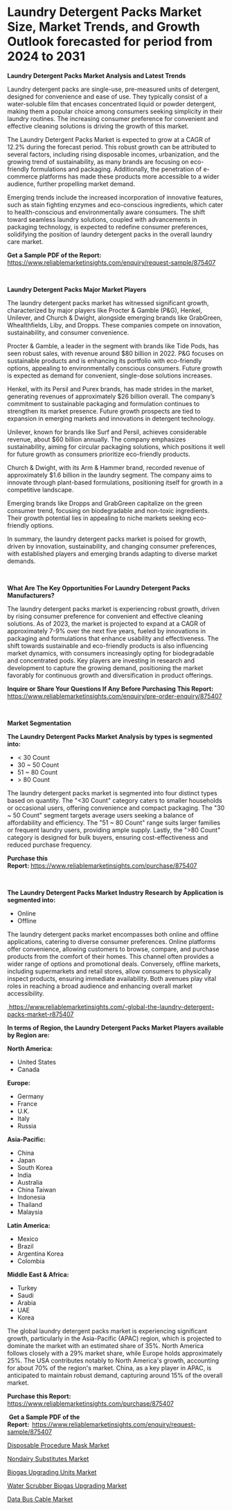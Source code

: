 <p><h1>Laundry Detergent Packs Market Size, Market Trends, and Growth Outlook forecasted for period from 2024 to 2031</h1></p><p><strong>Laundry Detergent Packs Market Analysis and Latest Trends</strong></p>
<p><p>Laundry detergent packs are single-use, pre-measured units of detergent, designed for convenience and ease of use. They typically consist of a water-soluble film that encases concentrated liquid or powder detergent, making them a popular choice among consumers seeking simplicity in their laundry routines. The increasing consumer preference for convenient and effective cleaning solutions is driving the growth of this market.</p><p>The Laundry Detergent Packs Market is expected to grow at a CAGR of 12.2% during the forecast period. This robust growth can be attributed to several factors, including rising disposable incomes, urbanization, and the growing trend of sustainability, as many brands are focusing on eco-friendly formulations and packaging. Additionally, the penetration of e-commerce platforms has made these products more accessible to a wider audience, further propelling market demand.</p><p>Emerging trends include the increased incorporation of innovative features, such as stain fighting enzymes and eco-conscious ingredients, which cater to health-conscious and environmentally aware consumers. The shift toward seamless laundry solutions, coupled with advancements in packaging technology, is expected to redefine consumer preferences, solidifying the position of laundry detergent packs in the overall laundry care market.</p></p>
<p><strong>Get a Sample PDF of the Report:&nbsp;</strong> <a href="https://www.reliablemarketinsights.com/enquiry/request-sample/875407?utm_campaign=1197&utm_medium=2&utm_source=Github&utm_content=ia&utm_term=11102024&utm_id=laundry-detergent-packs">https://www.reliablemarketinsights.com/enquiry/request-sample/875407</a></p>
<p>&nbsp;</p>
<p><strong>Laundry Detergent Packs Major Market Players</strong></p>
<p><p>The laundry detergent packs market has witnessed significant growth, characterized by major players like Procter & Gamble (P&G), Henkel, Unilever, and Church & Dwight, alongside emerging brands like GrabGreen, Whealthfields, Liby, and Dropps. These companies compete on innovation, sustainability, and consumer convenience.</p><p>Procter & Gamble, a leader in the segment with brands like Tide Pods, has seen robust sales, with revenue around $80 billion in 2022. P&G focuses on sustainable products and is enhancing its portfolio with eco-friendly options, appealing to environmentally conscious consumers. Future growth is expected as demand for convenient, single-dose solutions increases.</p><p>Henkel, with its Persil and Purex brands, has made strides in the market, generating revenues of approximately $26 billion overall. The company’s commitment to sustainable packaging and formulation continues to strengthen its market presence. Future growth prospects are tied to expansion in emerging markets and innovations in detergent technology.</p><p>Unilever, known for brands like Surf and Persil, achieves considerable revenue, about $60 billion annually. The company emphasizes sustainability, aiming for circular packaging solutions, which positions it well for future growth as consumers prioritize eco-friendly products.</p><p>Church & Dwight, with its Arm & Hammer brand, recorded revenue of approximately $1.6 billion in the laundry segment. The company aims to innovate through plant-based formulations, positioning itself for growth in a competitive landscape.</p><p>Emerging brands like Dropps and GrabGreen capitalize on the green consumer trend, focusing on biodegradable and non-toxic ingredients. Their growth potential lies in appealing to niche markets seeking eco-friendly options.</p><p>In summary, the laundry detergent packs market is poised for growth, driven by innovation, sustainability, and changing consumer preferences, with established players and emerging brands adapting to diverse market demands.</p></p>
<p>&nbsp;</p>
<p><strong>What Are The Key Opportunities For Laundry Detergent Packs Manufacturers?</strong></p>
<p><p>The laundry detergent packs market is experiencing robust growth, driven by rising consumer preference for convenient and effective cleaning solutions. As of 2023, the market is projected to expand at a CAGR of approximately 7-9% over the next five years, fueled by innovations in packaging and formulations that enhance usability and effectiveness. The shift towards sustainable and eco-friendly products is also influencing market dynamics, with consumers increasingly opting for biodegradable and concentrated pods. Key players are investing in research and development to capture the growing demand, positioning the market favorably for continuous growth and diversification in product offerings.</p></p>
<p><strong>Inquire or Share Your Questions If Any Before Purchasing This Report:</strong> <a href="https://www.reliablemarketinsights.com/enquiry/pre-order-enquiry/875407?utm_campaign=1197&utm_medium=2&utm_source=Github&utm_content=ia&utm_term=11102024&utm_id=laundry-detergent-packs">https://www.reliablemarketinsights.com/enquiry/pre-order-enquiry/875407</a></p>
<p>&nbsp;</p>
<p><strong>Market Segmentation</strong></p>
<p><strong>The Laundry Detergent Packs Market Analysis by types is segmented into:</strong></p>
<p><ul><li>< 30 Count</li><li>30 ~ 50 Count</li><li>51 ~ 80 Count</li><li>> 80 Count</li></ul></p>
<p><p>The laundry detergent packs market is segmented into four distinct types based on quantity. The "<30 Count" category caters to smaller households or occasional users, offering convenience and compact packaging. The "30 ~ 50 Count" segment targets average users seeking a balance of affordability and efficiency. The "51 ~ 80 Count" range suits larger families or frequent laundry users, providing ample supply. Lastly, the ">80 Count" category is designed for bulk buyers, ensuring cost-effectiveness and reduced purchase frequency.</p></p>
<p><strong>Purchase this Report:&nbsp;</strong><a href="https://www.reliablemarketinsights.com/purchase/875407?utm_campaign=1197&utm_medium=2&utm_source=Github&utm_content=ia&utm_term=11102024&utm_id=laundry-detergent-packs">https://www.reliablemarketinsights.com/purchase/875407</a></p>
<p>&nbsp;</p>
<p><strong>The Laundry Detergent Packs Market Industry Research by Application is segmented into:</strong></p>
<p><ul><li>Online</li><li>Offline</li></ul></p>
<p><p>The laundry detergent packs market encompasses both online and offline applications, catering to diverse consumer preferences. Online platforms offer convenience, allowing customers to browse, compare, and purchase products from the comfort of their homes. This channel often provides a wider range of options and promotional deals. Conversely, offline markets, including supermarkets and retail stores, allow consumers to physically inspect products, ensuring immediate availability. Both avenues play vital roles in reaching a broad audience and enhancing overall market accessibility.</p></p>
<p><a href="https://www.reliablemarketinsights.com/-global-the-laundry-detergent-packs-market-r875407?utm_campaign=1197&utm_medium=2&utm_source=Github&utm_content=ia&utm_term=11102024&utm_id=laundry-detergent-packs">&nbsp;https://www.reliablemarketinsights.com/-global-the-laundry-detergent-packs-market-r875407</a></p>
<p><strong>In terms of Region, the Laundry Detergent Packs Market Players available by Region are:</strong></p>
<p>
    <p> <strong> North America: </strong>
        <ul>
            <li>United States</li>
            <li>Canada</li>
        </ul>
        </p> 
    <p> <strong> Europe: </strong>
        <ul>
            <li>Germany</li>
            <li>France</li>
            <li>U.K.</li>
            <li>Italy</li>
            <li>Russia</li>
        </ul>
        </p> 
    <p> <strong> Asia-Pacific: </strong>
        <ul>
            <li>China</li>
            <li>Japan</li>
            <li>South Korea</li>
            <li>India</li>
            <li>Australia</li>
            <li>China Taiwan</li>
            <li>Indonesia</li>
            <li>Thailand</li>
            <li>Malaysia</li>
        </ul>
        </p> 
    <p> <strong> Latin America: </strong>
        <ul>
            <li>Mexico</li>
            <li>Brazil</li>
            <li>Argentina Korea</li>
            <li>Colombia</li>
        </ul>
        </p> 
    <p> <strong> Middle East & Africa: </strong>
        <ul>
            <li>Turkey</li>
            <li>Saudi</li>
            <li>Arabia</li>
            <li>UAE</li>
            <li>Korea</li>
        </ul>
    </p>
    </p>
<p><p>The global laundry detergent packs market is experiencing significant growth, particularly in the Asia-Pacific (APAC) region, which is projected to dominate the market with an estimated share of 35%. North America follows closely with a 29% market share, while Europe holds approximately 25%. The USA contributes notably to North America's growth, accounting for about 70% of the region's market. China, as a key player in APAC, is anticipated to maintain robust demand, capturing around 15% of the overall market.</p></p>
<p><strong>Purchase this Report: </strong><a href="https://www.reliablemarketinsights.com/purchase/875407?utm_campaign=1197&utm_medium=2&utm_source=Github&utm_content=ia&utm_term=11102024&utm_id=laundry-detergent-packs">https://www.reliablemarketinsights.com/purchase/875407</a></p>
<p>&nbsp;<strong>Get a Sample PDF of the Report:&nbsp;&nbsp;</strong><a href="https://www.reliablemarketinsights.com/enquiry/request-sample/875407?utm_campaign=1197&utm_medium=2&utm_source=Github&utm_content=ia&utm_term=11102024&utm_id=laundry-detergent-packs">https://www.reliablemarketinsights.com/enquiry/request-sample/875407</a></p>
<p><strong></strong></p>
<p><p><a href="https://www.linkedin.com/pulse/disposable-procedure-mask-market-ecosystem-competitive-f9uve?utm_campaign=1197&utm_medium=2&utm_source=Github&utm_content=ia&utm_term=11102024&utm_id=laundry-detergent-packs">Disposable Procedure Mask Market</a></p><p><a href="https://www.linkedin.com/pulse/trends-global-nondairy-substitutes-market-forecast-analysis-2024-gigbe?utm_campaign=1197&utm_medium=2&utm_source=Github&utm_content=ia&utm_term=11102024&utm_id=laundry-detergent-packs">Nondairy Substitutes Market</a></p><p><a href="https://www.linkedin.com/pulse/biogas-upgrading-units-market-share-analysis-growth-trends-ocfzf?utm_campaign=1197&utm_medium=2&utm_source=Github&utm_content=ia&utm_term=11102024&utm_id=laundry-detergent-packs">Biogas Upgrading Units Market</a></p><p><a href="https://www.linkedin.com/pulse/water-scrubber-biogas-upgrading-market-shifts-strategic-analysis-wjnpe?utm_campaign=1197&utm_medium=2&utm_source=Github&utm_content=ia&utm_term=11102024&utm_id=laundry-detergent-packs">Water Scrubber Biogas Upgrading Market</a></p><p><a href="https://issuu.com/reportprime-2/docs/data-bus-cable-market-size-2030.ppt_6dbcb00af3087e?utm_campaign=1197&utm_medium=2&utm_source=Github&utm_content=ia&utm_term=11102024&utm_id=laundry-detergent-packs">Data Bus Cable Market</a></p></p>